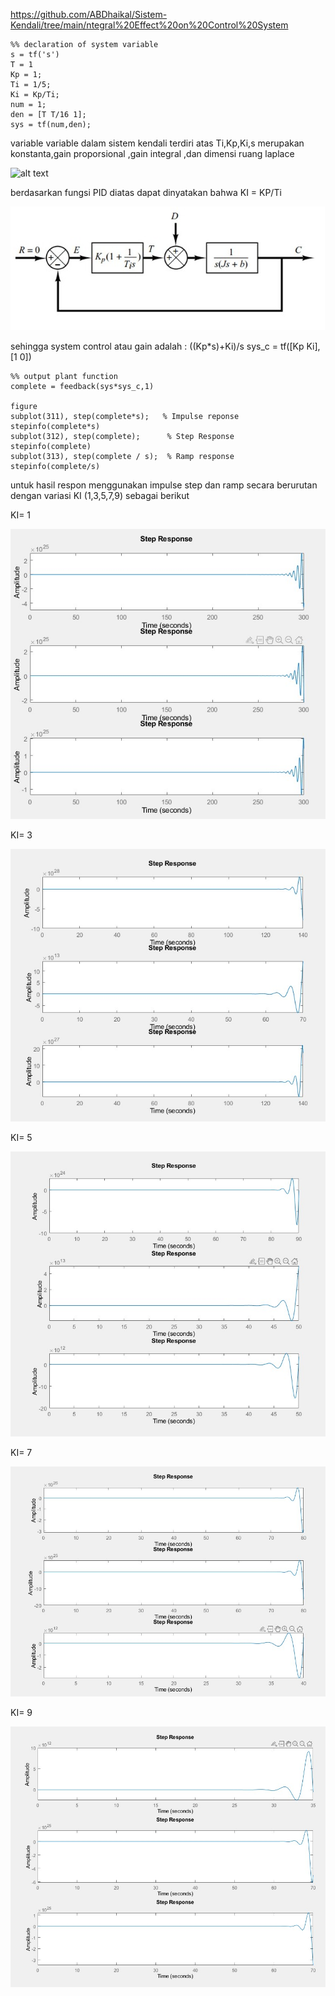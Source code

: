 https://github.com/ABDhaikal/Sistem-Kendali/tree/main/ntegral%20Effect%20on%20Control%20System
   
   
    %% declaration of system variable
    s = tf('s')
    T = 1
    Kp = 1;
    Ti = 1/5;
    Ki = Kp/Ti;
    num = 1;
    den = [T T/16 1];
    sys = tf(num,den);

variable variable dalam sistem kendali terdiri atas Ti,Kp,Ki,s merupakan konstanta,gain proporsional ,gain integral ,dan dimensi ruang laplace


![alt text](https://www.controleng.com/wp-content/uploads/sites/2/2016/07/CTL1608_MAG_F1_LoopTuning_fig-1Slider.jpg)

berdasarkan fungsi PID diatas dapat dinyatakan bahwa KI = KP/Ti 

![alt text](image1.jpeg)

sehingga system control atau gain adalah : ((Kp*s)+Ki)/s
    sys_c = tf([Kp Ki],[1 0])


    %% output plant function
    complete = feedback(sys*sys_c,1)

    figure
    subplot(311), step(complete*s);   % Impulse reponse
    stepinfo(complete*s)
    subplot(312), step(complete);      % Step Response
    stepinfo(complete)
    subplot(313), step(complete / s);  % Ramp response 
    stepinfo(complete/s)


untuk hasil respon menggunakan impulse step dan ramp secara berurutan dengan variasi KI (1,3,5,7,9) sebagai berikut


KI= 1

![alt text](ki1.jpg)

KI= 3

![alt text](ki3.jpg)

KI= 5

![alt text](ki5.jpg)

KI= 7

![alt text](ki7.jpg)

KI= 9

![alt text](ki9.jpg)